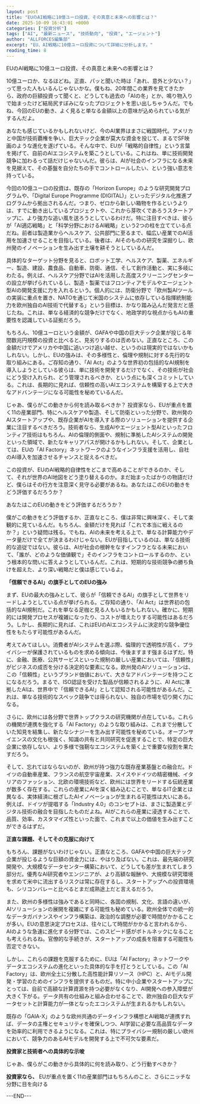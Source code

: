 ```yaml
---
layout: post
title: "EUのAI戦略に10億ユーロ投資、その真意と未来への影響とは？"
date: 2025-10-09 16:43:01 +0000
categories: ["投資分析"]
tags: ["AI", "最新ニュース", "技術動向", "投資", "エージェント"]
author: "ALLFORCES編集部"
excerpt: "EU、AI戦略に10億ユーロ投資について詳細に分析します。"
reading_time: 8
---
```


EUのAI戦略に10億ユーロ投資、その真意と未来への影響とは？

10億ユーロか、なるほどね。正直、パッと聞いた時は「あれ、意外と少ない？」って思った人もいるんじゃないかな。僕もね、20年間この業界を見てきたから、政府の巨額投資って聞くと、どうしても過去の「AIの冬」とか、鳴り物入りで始まったけど結局尻すぼみになったプロジェクトを思い出しちゃうんだ。でもね、今回のEUの動き、よく見ると単なる金額以上の意味が込められている気がするんだよ。

あなたも感じているかもしれないけど、今のAI業界はまさに戦国時代。アメリカと中国が技術覇権を争い、巨大テック企業が莫大な資金を投じて、まるでSF映画のような進化を遂げている。そんな中で、EUが「戦略的自律性」という言葉を掲げて、自前のAIエコシステムを築こうとしている。これはね、単に技術開発競争に加わるって話だけじゃないんだ。彼らは、AIが社会のインフラになる未来を見据えて、その基盤を自分たちの手でコントロールしたい、という強い意志を持っている。

今回の10億ユーロの投資は、既存の「Horizon Europe」のような研究開発プログラムや、「Digital Europe Programme (DIGITAL)」といったデジタル化推進プログラムから拠出されるんだ。つまり、ゼロから新しい箱物を作るというよりは、すでに動き出しているプロジェクトや、これから芽吹くであろうスタートアップに、より強力な追い風を送ろうとしているわけだ。特に注目すべきは、彼らが「AI適応戦略」と「科学分野におけるAI戦略」という2つの柱を立てている点だね。前者は製造業からヘルスケア、公共部門に至るまで、幅広い産業でのAI活用を加速させることを目指している。後者は、AIそのものの研究を深掘りし、欧州発のイノベーションを生み出す土壌を耕そうとしているんだ。

具体的なターゲット分野を見ると、ロボット工学、ヘルスケア、製薬、エネルギー、製造、建設、農食品、自動車、防衛、通信、そして創作活動と、実に多岐にわたる。例えば、ヘルスケア分野ではAIを活用した高度スクリーニングセンターの設立が挙げられているし、製造・製薬ではフロンティアモデルやエージェント型AIの開発支援に力を入れるという。個人的には、防衛分野で「欧州製AIツールの実装に重点を置き、NATOを通じて米国のシステムに依存している指揮統制能力を欧州独自のAI技術で代替する」という目標は、かなり踏み込んだ発言だと感じたね。これは、単なる経済的な競争だけでなく、地政学的な視点からもAIの重要性を認識している証拠だろう。

もちろん、10億ユーロという金額が、GAFAや中国の巨大テック企業が投じる年間数兆円規模の投資と比べると、見劣りするのは否めない。正直なところ、この金額だけでアメリカや中国に追いつけ追い越せ、というのは現実的ではないかもしれない。しかし、EUの強みは、その多様性と、倫理や規制に対する先行的な取り組みにある。ご存知の通り、「AI Act」のような世界初の包括的なAI規制を導入しようとしている彼らは、単に技術を開発するだけでなく、その技術が社会にどう受け入れられ、どう管理されるべきか、という点にも深くコミットしている。これは、長期的に見れば、信頼性の高いAIエコシステムを構築する上で大きなアドバンテージになる可能性を秘めているんだ。

じゃあ、僕らがこの動きから何を読み取るべきか？ 投資家なら、EUが重点を置く11の産業部門、特にヘルスケアや製造、そして防衛といった分野で、欧州発のAIスタートアップや、既存企業がAIを導入する際のソリューションを提供する企業に注目するべきだろう。技術者なら、生成AIやエージェント型AIといったフロンティア技術はもちろん、AIの倫理的側面や、規制に準拠したAIシステムの開発といった領域で、新たなキャリアパスが開けるかもしれない。そして、企業としては、EUの「AI Factory」ネットワークのようなインフラ支援を活用し、自社のAI導入を加速させるチャンスと捉えるべきだ。

この投資が、EUのAI戦略的自律性をどこまで高めることができるのか、そして、それが世界のAI地図をどう塗り替えるのか。まだ始まったばかりの物語だけど、僕らはその行方を注意深く見守る必要があるね。あなたはこのEUの動きをどう評価するだろうか？

あなたはこのEUの動きをどう評価するだろうか？

僕がこの動きをどう評価するか、正直なところ、僕は非常に興味深く、そして楽観的に見ているんだ。もちろん、金額だけを見れば「これで本当に戦えるのか？」という疑問は残る。でもね、AIの未来を考える上で、単なる計算能力やデータ量だけで全てが決まるわけじゃない。EUが目指しているのは、単なる技術的な追従ではない。彼らは、AIが社会の根幹をなすインフラとなる未来において、「誰が、どのような価値観で」そのインフラをコントロールするのか、という根本的な問いに答えようとしているんだ。これは、短期的な技術競争の勝ち負けを超えた、より深い戦略だと僕は感じているよ。

**「信頼できるAI」の旗手としてのEUの強み**

まず、EUの最大の強みとして、彼らが「信頼できるAI」の旗手として世界をリードしようとしている点が挙げられる。ご存知の通り、「AI Act」は世界初の包括的なAI規制だ。これを単なる足枷と見る人もいるかもしれない。確かに、短期的には開発プロセスが複雑になったり、コストが増えたりする可能性はあるだろう。しかし、長期的に見れば、これはEUのAIエコシステムに決定的な競争優位性をもたらす可能性があるんだ。

考えてみてほしい。消費者がAIシステムを選ぶ際、倫理的で透明性が高く、プライバシーが保護されているものを求める傾向は、今後ますます強まるはずだ。特に、金融、医療、公共サービスといった規制の厳しい産業においては、「信頼性」がビジネスの成否を分ける決定的な要素になる。欧州発のAIソリューションは、この「信頼性」というブランド価値において、大きなアドバンテージを持つことになるだろう。まるで、ISO認証を受けた製品が信頼されるように、AI Actに準拠したAIは、世界中で「信頼できるAI」として認知される可能性があるんだ。これは、単なる技術的なスペック競争では得られない、独自の市場を切り開く力になる。

さらに、欧州には各分野で世界トップクラスの研究機関が点在している。これらの機関が連携を強化する「AI Factory」のような取り組みは、これまで分散していた知見を結集し、新たなシナジーを生み出す可能性を秘めている。オープンサイエンスの文化も根強く、知識の共有と共同研究を促進することで、特定の巨大企業に依存しない、より多様で強靭なエコシステムを築く上で重要な役割を果たすだろう。

そして、忘れてはならないのが、欧州が持つ強力な既存産業基盤との融合だ。ドイツの自動車産業、フランスの航空宇宙産業、スイスやドイツの精密機械、イタリアのファッション、北欧の環境技術など、欧州には世界をリードする伝統産業が数多く存在する。これらの産業にAIを深く組み込むことで、単なるIT企業とは異なる、実体経済に根ざしたAIイノベーションが生まれる可能性は大いにある。例えば、ドイツが提唱する「Industry 4.0」のコンセプトは、まさに製造業とデジタル技術の融合を目指したものだよね。AIがこれらの産業に浸透することで、品質、効率、カスタマイズ性といった面で、これまで以上の価値を生み出すことができるはずだ。

**正直な課題、そしてその克服に向けて**

もちろん、課題がないわけじゃない。正直なところ、GAFAや中国の巨大テック企業が投じるような巨額の資金力には、やはり及ばない。これは、最先端の研究開発や、大規模なデータセンター構築において、どうしても差が生まれてしまう部分だ。優秀なAI研究者やエンジニアが、より高額な報酬や、大規模な研究環境を求めて米中に流出するリスクは常に存在するし、スタートアップへの投資環境も、シリコンバレーと比べるとまだ成熟途上だと言えるだろう。

また、欧州の多様性は強みであると同時に、各国の規制、文化、言語の違いが、AIソリューションの展開を複雑にする可能性も秘めている。欧州全体での統一的なデータガバナンスやインフラ構築は、政治的な調整が必要で時間がかかることが多い。EUの意思決定プロセスは、往々にして時間がかかると言われるから、AIのような急速に進化する分野では、このスピード感がボトルネックになることも考えられるね。官僚的な手続きが、スタートアップの成長を阻害する可能性も否定できない。

しかし、これらの課題を克服するために、EUは「AI Factory」ネットワークやデータエコシステムの進化といった具体的な手を打とうとしている。この「AI Factory」は、欧州全土に分散した高性能計算リソース（HPC）と、AIモデル開発・学習のためのインフラを提供するものだ。特に中小企業やスタートアップにとっては、自前で高額な計算資源を持つ必要がなくなり、AI開発への参入障壁が大きく下がる。データ共有の仕組みと組み合わせることで、欧州独自の巨大なデータセットと計算能力が一体となったエコシステムが生まれるかもしれない。

既存の「GAIA-X」のような欧州共通のデータインフラ構想とAI戦略が連携すれば、データの主権とセキュリティを確保しつつ、AI学習に必要な高品質なデータを効率的に利用できるようになる。これは、特にプライバシー規制の厳しい欧州において、競争力のあるAIモデルを開発する上で不可欠な要素だ。

**投資家と技術者への具体的な示唆**

じゃあ、僕らがこの動きから具体的に何を読み取り、どう行動すべきか？

**投資家なら、** EUが重点を置く11の産業部門はもちろんのこと、さらにニッチな分野に目を向ける

---END---